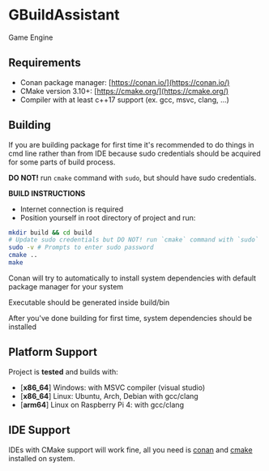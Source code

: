 # GBuildAssistant

Game Engine

## Requirements

- Conan package manager:  [https://conan.io/](https://conan.io/)
- CMake version 3.10+: [https://cmake.org/](https://cmake.org/)
- Compiler with at least c++17 support (ex. gcc, msvc, clang, ...)

## Building

If you are building package for first time it's recommended to do 
things in cmd line rather than from IDE because sudo credentials 
should be acquired for some parts of build process.

**DO NOT!** run `cmake` command with `sudo`, but should have sudo credentials.

**BUILD INSTRUCTIONS**

- Internet connection is required
- Position yourself in root directory of project and run:

```bash
mkdir build && cd build 
# Update sudo credentials but DO NOT! run `cmake` command with `sudo`
sudo -v # Prompts to enter sudo password
cmake ..
make
```
Conan will try to automatically to install system dependencies
with default package manager for your system

Executable should be generated inside build/bin

After you've done building for first time, system dependencies should be installed

## Platform Support

Project is **tested** and builds with:

-  \[**x86\_64**\] Windows: with MSVC compiler (visual studio)
-  \[**x86\_64**\] Linux: Ubuntu, Arch, Debian with gcc/clang
-  \[**arm64**\] Linux on Raspberry Pi 4: with gcc/clang


## IDE Support

IDEs with CMake support will work fine, all you need is [conan](https://conan.io/) and [cmake](https://cmake.org/) installed on system.
